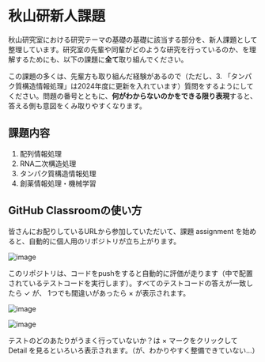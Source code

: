 # 秋山研新人課題

秋山研究室における研究テーマの基礎の基礎に該当する部分を、新人課題として整理しています。研究室の先輩や同輩がどのような研究を行っているのか、を理解するためにも、以下の課題に**全て**取り組んでください。

この課題の多くは、先輩方も取り組んだ経験があるので（ただし、3. 「タンパク質構造情報処理」は2024年度に更新を入れています）質問をするようにしてください。問題の番号とともに、**何がわからないのかをできる限り表現**すると、答える側も意図をくみ取りやすくなります。

## 課題内容

1. 配列情報処理
2. RNA二次構造処理
3. タンパク質構造情報処理
4. 創薬情報処理・機械学習

## GitHub Classroomの使い方

皆さんにお配りしているURLから参加していただいて、課題 assignment を始めると、自動的に個人用のリポジトリが立ち上がります。

![image](https://user-images.githubusercontent.com/6902135/230224390-ef2f31d2-fbb5-4c67-81c3-eed68824cf3f.png)

このリポジトリは、コードをpushをすると自動的に評価が走ります（中で配置されているテストコードを実行します）。すべてのテストコードの答えが一致したら ✓ が、
1つでも間違いがあったら × が表示されます。

![image](https://user-images.githubusercontent.com/6902135/230224947-7e764bb9-60c8-4601-9871-a423a4fccfab.png)


![image](https://user-images.githubusercontent.com/6902135/230224767-b65e5157-73fa-448f-841e-3effadb0f23f.png)

テストのどのあたりがうまく行っていないか？は × マークをクリックして Detail を見るといろいろ表示されます。（が、わかりやすく整備できていない…）
